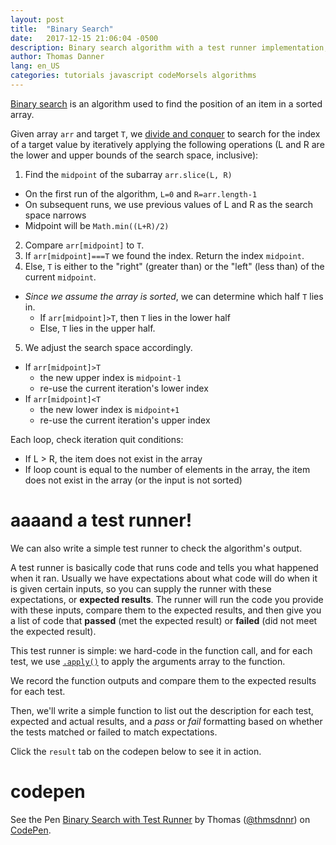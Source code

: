```yaml
---
layout: post
title:  "Binary Search"
date:   2017-12-15 21:06:04 -0500
description: Binary search algorithm with a test runner implementation, coded in JavaScript.
author: Thomas Danner
lang: en_US
categories: tutorials javascript codeMorsels algorithms
---
```


[Binary search](https://en.wikipedia.org/wiki/Binary_search_algorithm) is an algorithm used to find the position of an item in a sorted array.

Given array `arr` and target `T`, we [divide and conquer](https://en.wikipedia.org/wiki/Divide_and_conquer_algorithm) to search for the index of a target value by iteratively applying the following operations (L and R are the lower and upper bounds of the search space, inclusive):

1. Find the `midpoint` of the subarray `arr.slice(L, R)`
* On the first run of the algorithm, `L=0` and `R=arr.length-1`
* On subsequent runs, we use previous values of L and R as the search space narrows
* Midpoint will be `Math.min((L+R)/2)`
2. Compare `arr[midpoint]` to `T`.
3. If `arr[midpoint]===T` we found the index. Return the index `midpoint`.
4. Else, `T` is either to the "right" (greater than) or the "left" (less than) of the current `midpoint`.
* *Since we assume the array is sorted*, we can determine which half `T` lies in.
  * If `arr[midpoint]>T`, then `T` lies in the lower half
  * Else, `T` lies in the upper half.
5. We adjust the search space accordingly.
* If `arr[midpoint]>T`
  * the new upper index is `midpoint-1`
  * re-use the current iteration's lower index
* If `arr[midpoint]<T`
  * the new lower index is `midpoint+1`
  * re-use the current iteration's upper index

Each loop, check iteration quit conditions:
* If L > R, the item does not exist in the array
* If loop count is equal to the number of elements in the array, the item does not exist in the array (or the input is not sorted)

# aaaand a test runner!

We can also write a simple test runner to check the algorithm's output.

A test runner is basically code that runs code and tells you what happened when it ran. Usually we have expectations about what code will do when it is given certain inputs, so you can supply the runner with these expectations, or <b>expected results</b>. The runner will run the code you provide with these inputs, compare them to the expected results, and then give you a list of code that <b>passed</b> (met the expected result) or <b>failed</b> (did not meet the expected result).

This test runner is simple: we hard-code in the function call, and for each test, we use [`.apply()`](https://developer.mozilla.org/en-US/docs/Web/JavaScript/Reference/Global_Objects/Function/apply) to apply the arguments array to the function.

We record the function outputs and compare them to the expected results for each test.

Then, we'll write a simple function to list out the description for each test, expected and actual results, and a *pass* or *fail* formatting based on whether the tests matched or failed to match expectations.

Click the `result` tab on the codepen below to see it in action.

# codepen

<p data-height="375" data-theme-id="32039" data-slug-hash="rparQr" data-default-tab="js" data-user="thmsdnnr" data-embed-version="2" data-pen-title="Binary Search with Test Runner" class="codepen">See the Pen <a href="https://codepen.io/thmsdnnr/pen/rparQr/">Binary Search with Test Runner</a> by Thomas (<a href="https://codepen.io/thmsdnnr">@thmsdnnr</a>) on <a href="https://codepen.io">CodePen</a>.</p>
<script async src="https://production-assets.codepen.io/assets/embed/ei.js"></script>

